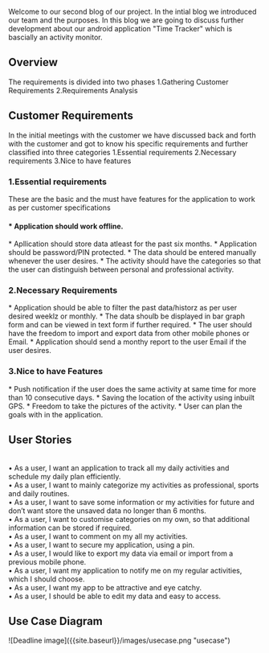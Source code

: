 Welcome to our second blog of our project. In the intial blog we introduced our team and the purposes. In this blog we are going to discuss further development about our android application "Time Tracker" which is bascially an activity monitor. 
<h2>Overview</h2>
The requirements is divided into two phases
1.Gathering Customer Requirements
2.Requirements Analysis

<h2>Customer Requirements</h2>
In the initial meetings with the customer we have discussed back and forth with the customer and got to know his specific requirements and further classified into three categories
1.Essential requirements
2.Necessary requirements
3.Nice to have  features
<h3>1.Essential requirements</h3>
These are the basic and the must have features for the application to work as per customer specifications
<h4>* Application should work offline.</h4>
* Apllication should store data atleast for the past six months.
* Application should be password/PIN protected.
* The data should be entered manually whenever the user desires.
* The activity should have the categories so that the user can distinguish between personal and professional activity.

<h3>2.Necessary Requirements</h3>
* Application should be able to filter the past data/historz as per user desired weeklz or monthly.
* The data shoulb be displayed in bar graph form and can be viewed in text form if further required.
* The user should have the freedom to import and export data from other mobile phones or Email.
* Application should send a monthy report to the user Email if the user desires.

<h3>3.Nice to have Features</h3>
* Push notification if the user does the same activity at same time for more than 10 consecutive days.
* Saving the location of the activity using inbuilt GPS.
* Freedom to take the pictures of the activity.
* User can plan the goals with in the application.





















<h2>User Stories</h2>

<br>•	As a user, I want an application to track all my daily activities and schedule my daily plan efficiently.
<br>•	As a user, I want to mainly categorize my activities as professional, sports and daily routines.
<br>•	As a user, I want to save some information or my activities for future and don’t want store the unsaved data no longer than 6 months.
<br>•	As a user, I want to customise categories on my own, so that additional information can be stored if required.
<br>•	As a user, I want to comment on my all my activities.
<br>•	As a user, I want to secure my application, using a pin.
<br>•	As a user, I would like to export my data via email or import from a previous mobile phone.
<br>•	As a user, I want my application to notify me on my regular activities, which I should choose.
<br>•	As a user, I want my app to be attractive and eye catchy.
<br>•	As a user, I should be able to edit my data and easy to access.

<h2>Use Case Diagram</h2>
![Deadline image]({{site.baseurl}}/images/usecase.png "usecase")


<h1></h1>
